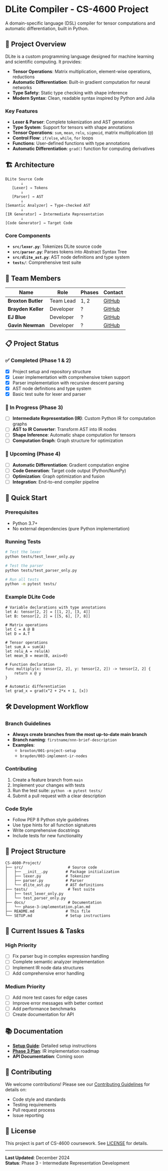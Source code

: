 # DLite Compiler - CS-4600 Project

A domain-specific language (DSL) compiler for tensor computations and automatic differentiation, built in Python.

## 🚀 Project Overview

DLite is a custom programming language designed for machine learning and scientific computing. It provides:

- **Tensor Operations**: Matrix multiplication, element-wise operations, reductions
- **Automatic Differentiation**: Built-in gradient computation for neural networks
- **Type Safety**: Static type checking with shape inference
- **Modern Syntax**: Clean, readable syntax inspired by Python and Julia

### Key Features

- **Lexer & Parser**: Complete tokenization and AST generation
- **Type System**: Support for tensors with shape annotations
- **Tensor Operations**: `sum`, `mean`, `relu`, `sigmoid`, matrix multiplication (`@`)
- **Control Flow**: `if/else`, `while`, `for` loops
- **Functions**: User-defined functions with type annotations
- **Automatic Differentiation**: `grad()` function for computing derivatives

## 🏗️ Architecture

```
DLite Source Code
       ↓
   [Lexer] → Tokens
       ↓
   [Parser] → AST
       ↓
[Semantic Analyzer] → Type-checked AST
       ↓
[IR Generator] → Intermediate Representation
       ↓
[Code Generator] → Target Code
```

### Core Components

- **`src/lexer.py`**: Tokenizes DLite source code
- **`src/parser.py`**: Parses tokens into Abstract Syntax Tree
- **`src/dlite_ast.py`**: AST node definitions and type system
- **`tests/`**: Comprehensive test suite

## 👥 Team Members

| Name | Role | Phases | Contact |
|------|------|--------|---------|
| **Broxton Butler** | Team Lead | 1, 2 | [GitHub](https://github.com/broxtonbutler) |
| **Brayden Keller** | Developer | ? | [GitHub](https://github.com/BNKeller02) |
| **EJ Blue** | Developer | ? | [GitHub](https://github.com/EJ-Blue) |
| **Gavin Newman** | Developer | ? | [GitHub](https://github.com/GMNewman) |

## 📋 Project Status

### ✅ Completed (Phase 1 & 2)
- [x] Project setup and repository structure
- [x] Lexer implementation with comprehensive token support
- [x] Parser implementation with recursive descent parsing
- [x] AST node definitions and type system
- [x] Basic test suite for lexer and parser

### 🔄 In Progress (Phase 3)
- [ ] **Intermediate Representation (IR)**: Custom Python IR for computation graphs
- [ ] **AST to IR Converter**: Transform AST into IR nodes
- [ ] **Shape Inference**: Automatic shape computation for tensors
- [ ] **Computation Graph**: Graph structure for optimization

### 📅 Upcoming (Phase 4)
- [ ] **Automatic Differentiation**: Gradient computation engine
- [ ] **Code Generation**: Target code output (Python/NumPy)
- [ ] **Optimization**: Graph optimization and fusion
- [ ] **Integration**: End-to-end compiler pipeline

## 🚀 Quick Start

### Prerequisites
- Python 3.7+
- No external dependencies (pure Python implementation)

### Running Tests

```bash
# Test the lexer
python tests/test_lexer_only.py

# Test the parser  
python tests/test_parser_only.py

# Run all tests
python -m pytest tests/
```

### Example DLite Code

```dlite
# Variable declarations with type annotations
let A: tensor[2, 2] = [[1, 2], [3, 4]]
let B: tensor[2, 2] = [[5, 6], [7, 8]]

# Matrix operations
let C = A @ B
let D = A.T

# Tensor operations
let sum_A = sum(A)
let relu_A = relu(A)
let mean_B = mean(B, axis=0)

# Function declaration
func multiply(x: tensor[2, 2], y: tensor[2, 2]) -> tensor[2, 2] {
    return x @ y
}

# Automatic differentiation
let grad_x = grad(x^2 + 2*x + 1, [x])
```

## 🛠️ Development Workflow

### Branch Guidelines
- **Always create branches from the most up-to-date main branch**
- **Branch naming**: `firstname/nnn-brief-description`
- **Examples**: 
  - `broxton/001-project-setup`
  - `brayden/003-implement-ir-nodes`

### Contributing
1. Create a feature branch from `main`
2. Implement your changes with tests
3. Run the test suite: `python -m pytest tests/`
4. Submit a pull request with a clear description

### Code Style
- Follow PEP 8 Python style guidelines
- Use type hints for all function signatures
- Write comprehensive docstrings
- Include tests for new functionality

## 📁 Project Structure

```
CS-4600-Project/
├── src/                    # Source code
│   ├── __init__.py        # Package initialization
│   ├── lexer.py           # Tokenizer
│   ├── parser.py          # Parser
│   └── dlite_ast.py       # AST definitions
├── tests/                  # Test suite
│   ├── test_lexer_only.py
│   └── test_parser_only.py
├── docs/                   # Documentation
│   └── phase-3-implementation.plan.md
├── README.md              # This file
└── SETUP.md               # Setup instructions
```

## 🔧 Current Issues & Tasks

### High Priority
- [ ] Fix parser bug in complex expression handling
- [ ] Complete semantic analyzer implementation
- [ ] Implement IR node data structures
- [ ] Add comprehensive error handling

### Medium Priority  
- [ ] Add more test cases for edge cases
- [ ] Improve error messages with better context
- [ ] Add performance benchmarks
- [ ] Create documentation for API

## 📚 Documentation

- **[Setup Guide](SETUP.md)**: Detailed setup instructions
- **[Phase 3 Plan](docs/phase-3-implementation.plan.md)**: IR implementation roadmap
- **API Documentation**: Coming soon

## 🤝 Contributing

We welcome contributions! Please see our [Contributing Guidelines](CONTRIBUTING.md) for details on:

- Code style and standards
- Testing requirements  
- Pull request process
- Issue reporting

## 📄 License

This project is part of CS-4600 coursework. See [LICENSE](LICENSE) for details.

---

**Last Updated**: December 2024  
**Status**: Phase 3 - Intermediate Representation Development
